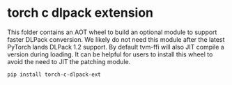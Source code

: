 <!--- Licensed to the Apache Software Foundation (ASF) under one -->
<!--- or more contributor license agreements.  See the NOTICE file -->
<!--- distributed with this work for additional information -->
<!--- regarding copyright ownership.  The ASF licenses this file -->
<!--- to you under the Apache License, Version 2.0 (the -->
<!--- "License"); you may not use this file except in compliance -->
<!--- with the License.  You may obtain a copy of the License at -->

<!---   http://www.apache.org/licenses/LICENSE-2.0 -->

<!--- Unless required by applicable law or agreed to in writing, -->
<!--- software distributed under the License is distributed on an -->
<!--- "AS IS" BASIS, WITHOUT WARRANTIES OR CONDITIONS OF ANY -->
<!--- KIND, either express or implied.  See the License for the -->
<!--- specific language governing permissions and limitations -->
<!--- under the License. -->
# torch c dlpack extension

This folder contains an AOT wheel to build an optional module to support faster DLPack conversion.
We likely do not need this module after the latest PyTorch lands DLPack 1.2 support.
By default tvm-ffi will also JIT compile a version during loading.
It can be helpful for users to install this wheel to avoid the need to JIT the patching module.

```bash
pip install torch-c-dlpack-ext
```
